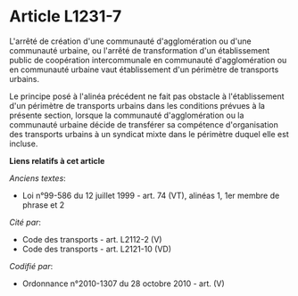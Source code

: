 # Article L1231-7

L'arrêté de création d'une communauté d'agglomération ou d'une communauté urbaine, ou l'arrêté de transformation d'un
établissement public de coopération intercommunale en communauté d'agglomération ou en communauté urbaine vaut établissement
d'un périmètre de transports urbains.

Le principe posé à l'alinéa précédent ne fait pas obstacle à l'établissement d'un périmètre de transports urbains dans les
conditions prévues à la présente section, lorsque la communauté d'agglomération ou la communauté urbaine décide de transférer
sa compétence d'organisation des transports urbains à un syndicat mixte dans le périmètre duquel elle est incluse.

**Liens relatifs à cet article**

_Anciens textes_:

  - Loi n°99-586 du 12 juillet 1999 - art. 74 (VT), alinéas 1, 1er membre de phrase et 2

_Cité par_:

  - Code des transports - art. L2112-2 (V)
  - Code des transports - art. L2121-10 (VD)

_Codifié par_:

  - Ordonnance n°2010-1307 du 28 octobre 2010 - art. (V)
